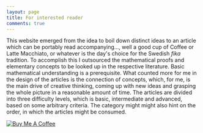 ```yaml
---
layout: page
title: For interested reader
comments: true
---
```


This website emerged from the idea to boil down distinct ideas to an article which can be portably read accompanying..., well a good cup of Coffee or Latte Macchiato, or whatever is the day's choice for the Swedish *fika* tradition. To accomplish this I outsourced the mathematical proofs and elementary concepts to be looked up in the respective literature. Basic mathematical understanding is a prerequisite. What counted more for me in the design of the articles is the connection of concepts, which, for me, is the main drive of creative thinking, coming up with new ideas and grasping the whole picture in a reasonable amount of time. The articles are divided into three difficulty levels, which is basic, intermediate and advanced, based on some arbitrary criteria. The category might might also hint on the order, in which the articles might be consumed.  

<!--![jekyll template mediumish]({{site.baseurl}}/assets/images/mediumish-jekyll-template.png){: .shadow}-->


<a href="https://www.buymeacoffee.com/sal" target="_blank"><img src="https://www.buymeacoffee.com/assets/img/custom_images/orange_img.png" alt="Buy Me A Coffee" style="height: auto !important;width: auto !important;" ></a>
